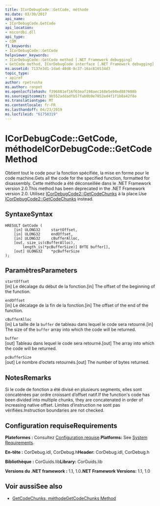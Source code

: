 ```yaml
---
title: ICorDebugCode::GetCode, méthode
ms.date: 03/30/2017
api_name:
- ICorDebugCode.GetCode
api_location:
- mscordbi.dll
api_type:
- COM
f1_keywords:
- ICorDebugCode::GetCode
helpviewer_keywords:
- ICorDebugCode::GetCode method [.NET Framework debugging]
- GetCode method, ICorDebugCode interface [.NET Framework debugging]
ms.assetid: 7137e3d1-1dad-48d8-8c37-16ac816534d3
topic_type:
- apiref
author: rpetrusha
ms.author: ronpet
ms.openlocfilehash: f396881ef16f63eaf198aec168e5e94ed887698b
ms.sourcegitcommit: 9b552addadfb57fab0b9e7852ed4f1f1b8a42f8e
ms.translationtype: MT
ms.contentlocale: fr-FR
ms.lasthandoff: 04/23/2019
ms.locfileid: "61750319"
---
```

# <a name="icordebugcodegetcode-method"></a><span data-ttu-id="ce37c-102">ICorDebugCode::GetCode, méthode</span><span class="sxs-lookup"><span data-stu-id="ce37c-102">ICorDebugCode::GetCode Method</span></span>
<span data-ttu-id="ce37c-103">Obtient tout le code pour la fonction spécifiée, la mise en forme pour le code machine.</span><span class="sxs-lookup"><span data-stu-id="ce37c-103">Gets all the code for the specified function, formatted for disassembly.</span></span> <span data-ttu-id="ce37c-104">Cette méthode a été déconseillée dans le .NET Framework version 2.0.</span><span class="sxs-lookup"><span data-stu-id="ce37c-104">This method has been deprecated in the .NET Framework version 2.0.</span></span> <span data-ttu-id="ce37c-105">Utilisez [ICorDebugCode2::GetCodeChunks](../../../../docs/framework/unmanaged-api/debugging/icordebugcode2-getcodechunks-method.md) à la place.</span><span class="sxs-lookup"><span data-stu-id="ce37c-105">Use [ICorDebugCode2::GetCodeChunks](../../../../docs/framework/unmanaged-api/debugging/icordebugcode2-getcodechunks-method.md) instead.</span></span>  
  
## <a name="syntax"></a><span data-ttu-id="ce37c-106">Syntaxe</span><span class="sxs-lookup"><span data-stu-id="ce37c-106">Syntax</span></span>  
  
```  
HRESULT GetCode (  
    [in] ULONG32     startOffset,   
    [in] ULONG32     endOffset,  
    [in] ULONG32     cBufferAlloc,  
    [out, size_is(cBufferAlloc),  
        length_is(*pcBufferSize)] BYTE buffer[],  
    [out] ULONG32    *pcBufferSize  
);  
```  
  
## <a name="parameters"></a><span data-ttu-id="ce37c-107">Paramètres</span><span class="sxs-lookup"><span data-stu-id="ce37c-107">Parameters</span></span>  
 `startOffset`  
 <span data-ttu-id="ce37c-108">[in] Le décalage du début de la fonction.</span><span class="sxs-lookup"><span data-stu-id="ce37c-108">[in] The offset of the beginning of the function.</span></span>  
  
 `endOffset`  
 <span data-ttu-id="ce37c-109">[in] Le décalage de la fin de la fonction.</span><span class="sxs-lookup"><span data-stu-id="ce37c-109">[in] The offset of the end of the function.</span></span>  
  
 `cBufferAlloc`  
 <span data-ttu-id="ce37c-110">[in] La taille de la `buffer` de tableau dans lequel le code sera retourné.</span><span class="sxs-lookup"><span data-stu-id="ce37c-110">[in] The size of the `buffer` array into which the code will be returned.</span></span>  
  
 `buffer`  
 <span data-ttu-id="ce37c-111">[out] Tableau dans lequel le code sera retourné.</span><span class="sxs-lookup"><span data-stu-id="ce37c-111">[out] The array into which the code will be returned.</span></span>  
  
 `pcBufferSize`  
 <span data-ttu-id="ce37c-112">[out] Le nombre d’octets retournés.</span><span class="sxs-lookup"><span data-stu-id="ce37c-112">[out] The number of bytes returned.</span></span>  
  
## <a name="remarks"></a><span data-ttu-id="ce37c-113">Notes</span><span class="sxs-lookup"><span data-stu-id="ce37c-113">Remarks</span></span>  
 <span data-ttu-id="ce37c-114">Si le code de fonction a été divisé en plusieurs segments, elles sont concaténées par ordre croissant d’offset natif.</span><span class="sxs-lookup"><span data-stu-id="ce37c-114">If the function's code has been divided into multiple chunks, they are concatenated in order of increasing native offset.</span></span> <span data-ttu-id="ce37c-115">Limites d’instruction ne sont pas vérifiées.</span><span class="sxs-lookup"><span data-stu-id="ce37c-115">Instruction boundaries are not checked.</span></span>  
  
## <a name="requirements"></a><span data-ttu-id="ce37c-116">Configuration requise</span><span class="sxs-lookup"><span data-stu-id="ce37c-116">Requirements</span></span>  
 <span data-ttu-id="ce37c-117">**Plateformes :** Consultez [Configuration requise](../../../../docs/framework/get-started/system-requirements.md).</span><span class="sxs-lookup"><span data-stu-id="ce37c-117">**Platforms:** See [System Requirements](../../../../docs/framework/get-started/system-requirements.md).</span></span>  
  
 <span data-ttu-id="ce37c-118">**En-tête :** CorDebug.idl, CorDebug.h</span><span class="sxs-lookup"><span data-stu-id="ce37c-118">**Header:** CorDebug.idl, CorDebug.h</span></span>  
  
 <span data-ttu-id="ce37c-119">**Bibliothèque :** CorGuids.lib</span><span class="sxs-lookup"><span data-stu-id="ce37c-119">**Library:** CorGuids.lib</span></span>  
  
 <span data-ttu-id="ce37c-120">**Versions du .NET framework :** 1.1, 1.0</span><span class="sxs-lookup"><span data-stu-id="ce37c-120">**.NET Framework Versions:** 1.1, 1.0</span></span>  
  
## <a name="see-also"></a><span data-ttu-id="ce37c-121">Voir aussi</span><span class="sxs-lookup"><span data-stu-id="ce37c-121">See also</span></span>

- [<span data-ttu-id="ce37c-122">GetCodeChunks, méthode</span><span class="sxs-lookup"><span data-stu-id="ce37c-122">GetCodeChunks Method</span></span>](../../../../docs/framework/unmanaged-api/debugging/icordebugcode2-getcodechunks-method.md)
